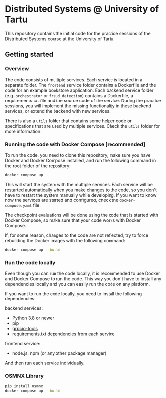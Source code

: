 # Distributed Systems @ University of Tartu

This repository contains the initial code for the practice sessions of the Distributed Systems course at the University of Tartu.

## Getting started

### Overview

The code consists of multiple services. Each service is located in a separate folder. The `frontend` service folder contains a Dockerfile and the code for an example bookstore application. Each backend service folder (e.g. `orchestrator` or `fraud_detection`) contains a Dockerfile, a requirements.txt file and the source code of the service. During the practice sessions, you will implement the missing functionality in these backend services, or extend the backend with new services.

There is also a `utils` folder that contains some helper code or specifications that are used by multiple services. Check the `utils` folder for more information.

### Running the code with Docker Compose [recommended]

To run the code, you need to clone this repository, make sure you have Docker and Docker Compose installed, and run the following command in the root folder of the repository:

```bash
docker compose up
```

This will start the system with the multiple services. Each service will be restarted automatically when you make changes to the code, so you don't have to restart the system manually while developing. If you want to know how the services are started and configured, check the `docker-compose.yaml` file.

The checkpoint evaluations will be done using the code that is started with Docker Compose, so make sure that your code works with Docker Compose.

If, for some reason, changes to the code are not reflected, try to force rebuilding the Docker images with the following command:

```bash
docker compose up --build
```

### Run the code locally

Even though you can run the code locally, it is recommended to use Docker and Docker Compose to run the code. This way you don't have to install any dependencies locally and you can easily run the code on any platform.

If you want to run the code locally, you need to install the following dependencies:

backend services:
- Python 3.8 or newer
- pip
- [grpcio-tools](https://grpc.io/docs/languages/python/quickstart/)
- requirements.txt dependencies from each service

frontend service:
- node.js, npm (or any other package manager)

And then run each service individually.


### OSMNX Library
```bash
pip install osmnx
docker compose up --build
```

